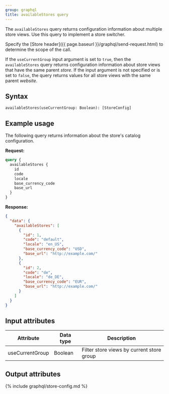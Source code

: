 ```yaml
---
group: graphql
title: availableStores query
---
```


The `availableStores` query returns configuration information about multiple store views. Use this query to implement a store switcher.

Specify the [Store header]({{ page.baseurl }}/graphql/send-request.html) to determine the scope of the call.

If the `useCurrentGroup` input argument is set to `true`, then the `availableStores` query returns configuration information about store views that have the same parent _store_. If the input argument is not specified or is set to `false`, the query returns values for all store views with the same parent _website_.

## Syntax

`availableStores(useCurrentGroup: Boolean): [StoreConfig]`

## Example usage

The following query returns information about the store's catalog configuration.

**Request:**

```graphql
query {
  availableStores {
    id
    code
    locale
    base_currency_code
    base_url
  }
}
```

**Response:**

```json
{
  "data": {
    "availableStores": [
      {
        "id": 1,
        "code": "default",
        "locale": "en_US",
        "base_currency_code": "USD",
        "base_url": "http://example.com/"
      },
      {
        "id": 2,
        "code": "de",
        "locale": "de_DE",
        "base_currency_code": "EUR",
        "base_url": "http://example.com/"
      }
    ]
  }
}
```

## Input attributes

Attribute | Data type | Description
--- | --- | ---
useCurrentGroup | Boolean | Filter store views by current store group

## Output attributes

{% include graphql/store-config.md %}
